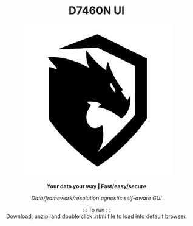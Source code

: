 <h1 align="center">D7460N UI</h1>
<p align="center">
<img
  src="assets/images/logo.svg"
  alt="D7460N"
  title="D7460N"
  width="400" />
</p>

<p align="center"><b>Your data your way | Fast/easy/secure</b></p>

<p align="center"><i>Data/framework/resolution agnostic self-aware GUI</i></p>

<p align="center">
: : To run : :<br />
Download, unzip, and double click <i>.html</i> file to load into default browser.</p>

